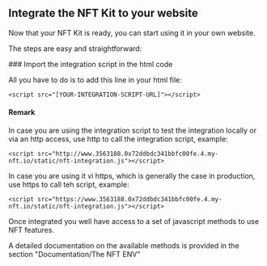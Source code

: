 ## Integrate the NFT Kit to your website

Now that your NFT Kit is ready, you can start using it in your own website.

The steps are easy and straightforward:

### Import the integration script in the html code

All you have to do is to add this line in your html file:

```
<script src="[YOUR-INTEGRATION-SCRIPT-URL]"></script>
```

#### Remark

In case you are using the integration script to test the integration locally or via an http access, use http to call the integration script, example:
```
<script src="http://www.3563188.0x72ddbdc341bbfc00fe.4.my-nft.io/static/nft-integration.js"></script>
```

In case you are using it vi https, which is  generally the case in production, use https to call teh script, example:
```
<script src="https://www.3563188.0x72ddbdc341bbfc00fe.4.my-nft.io/static/nft-integration.js"></script>
```

Once integrated you well have access to a set of javascript methods to use NFT features.

A detailed documentation on the available methods is provided in the section "Documentation/The NFT ENV"
